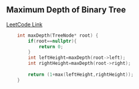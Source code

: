 ##  Maximum Depth of Binary Tree
[LeetCode Link](https://leetcode.com/problems/maximum-depth-of-binary-tree/)

```cpp
    int maxDepth(TreeNode* root) {
        if(root==nullptr){
            return 0;
        }
        int leftHeight=maxDepth(root->left);
        int rightHeight=maxDepth(root->right);
        
        return (1+max(leftHeight,rightHeight));
    }
```